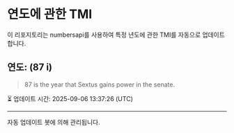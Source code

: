 
# 연도에 관한 TMI

이 리포지토리는 numbersapi를 사용하여 특정 년도에 관한 TMI를 자동으로 업데이트합니다.

## 연도: (87 i)
> 87 is the year that Sextus gains power in the senate.

⏳ 업데이트 시간: 2025-09-06 13:37:26 (UTC)

---
자동 업데이트 봇에 의해 관리됩니다.
